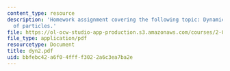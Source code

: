 ```yaml
---
content_type: resource
description: 'Homework assignment covering the following topic: Dynamics of systems
  of particles.'
file: https://ol-ocw-studio-app-production.s3.amazonaws.com/courses/2-032-dynamics-fall-2004/bbfebc42a6f04ffff3022a6c3ea7ba2e_dyn2.pdf
file_type: application/pdf
resourcetype: Document
title: dyn2.pdf
uid: bbfebc42-a6f0-4fff-f302-2a6c3ea7ba2e
---
```

